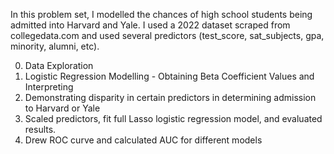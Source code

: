 In this problem set, I modelled the chances of high school students being admitted into Harvard and Yale. I used a 2022 dataset scraped from collegedata.com and used several predictors (test_score, sat_subjects, gpa, minority, alumni, etc). 

0. Data Exploration
1. Logistic Regression Modelling - Obtaining Beta Coefficient Values and Interpreting
2. Demonstrating disparity in certain predictors in determining admission to Harvard or Yale
3. Scaled predictors, fit full Lasso logistic regression model, and evaluated results.
4. Drew ROC curve and calculated AUC for different models
